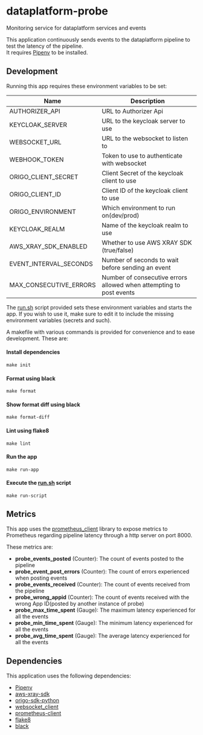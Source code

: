 # dataplatform-probe
Monitoring service for dataplatform services and events

This application continuously sends events to the dataplatform pipeline to test the latency of the pipeline.  
It requires [Pipenv](https://github.com/pypa/pipenv) to be installed.
## Development
Running this app requires these environment variables to be set:

| Name                   | Description                                                         |
| ---------------------- | ------------------------------------------------------------------- |
| AUTHORIZER_API         | URL to Authorizer Api                                               |
| KEYCLOAK_SERVER        | URL to the keycloak server to use                                   |
| WEBSOCKET_URL          | URL to the websocket to listen to                                   |
| WEBHOOK_TOKEN          | Token to use to authenticate with websocket                         |
| ORIGO_CLIENT_SECRET    | Client Secret of the keycloak client to use                         |
| ORIGO_CLIENT_ID        | Client ID of the keycloak client to use                             |
| ORIGO_ENVIRONMENT      | Which environment to run on(dev/prod)                               |
| KEYCLOAK_REALM         | Name of the keycloak realm to use                                   |
| AWS_XRAY_SDK_ENABLED   | Whether to use AWS XRAY SDK (true/false)                            |
| EVENT_INTERVAL_SECONDS | Number of seconds to wait before sending an event                   |
| MAX_CONSECUTIVE_ERRORS | Number of consecutive errors allowed when attempting to post events |

The [run.sh](run.sh) script provided sets these environment variables and starts the app. If you wish to use it,
make sure to edit it to include the missing environment variables (secrets and such).

A makefile with various commands is provided for convenience and to ease development. These are:

#### Install dependencies
`make init`
#### Format using black
`make format`
#### Show format diff using black
`make format-diff`
#### Lint using flake8
`make lint`
#### Run the app
`make run-app`
#### Execute the [run.sh](run.sh) script
`make run-script`

## Metrics
This app uses the [prometheus_client](https://github.com/prometheus/client_python) library to expose
metrics to Prometheus regarding pipeline latency through a http server on port 8000.

These metrics are:
- **probe_events_posted** (Counter): The count of events posted to the pipeline
- **probe_event_post_errors** (Counter): The count of errors experienced when posting events
- **probe_events_received** (Counter): The count of events received from the pipeline
- **probe_wrong_appid** (Counter): The count of events received with the wrong App ID(posted by another instance of probe)
- **probe_max_time_spent** (Gauge): The maximum latency experienced for all the events
- **probe_min_time_spent** (Gauge): The minimum latency experienced for all the events
- **probe_avg_time_spent** (Gauge): The average latency experienced for all the events

## Dependencies
This application uses the following dependencies:
- [Pipenv](https://github.com/pypa/pipenv)
- [aws-xray-sdk](https://docs.aws.amazon.com/xray/latest/devguide/xray-sdk-python.html)
- [origo-sdk-python](https://github.com/oslokommune/origo-sdk-python)
- [websocket_client](https://github.com/websocket-client/websocket-client)
- [prometheus-client](https://github.com/prometheus/client_python)
- [flake8](https://pypi.org/project/flake8/)
- [black](https://github.com/psf/black)
